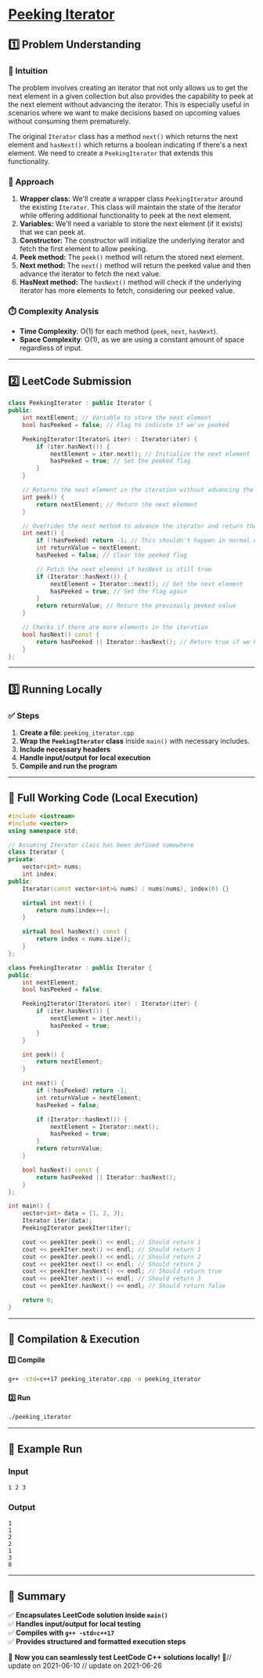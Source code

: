 # **[Peeking Iterator](https://leetcode.com/problems/peeking-iterator/description/)**  

## **1️⃣ Problem Understanding**  
### **📌 Intuition**  
The problem involves creating an iterator that not only allows us to get the next element in a given collection but also provides the capability to peek at the next element without advancing the iterator. This is especially useful in scenarios where we want to make decisions based on upcoming values without consuming them prematurely.

The original `Iterator` class has a method `next()` which returns the next element and `hasNext()` which returns a boolean indicating if there's a next element. We need to create a `PeekingIterator` that extends this functionality.

### **🚀 Approach**  
1. **Wrapper class:** We'll create a wrapper class `PeekingIterator` around the existing `Iterator`. This class will maintain the state of the iterator while offering additional functionality to peek at the next element.
2. **Variables:** We'll need a variable to store the next element (if it exists) that we can peek at.
3. **Constructor:** The constructor will initialize the underlying iterator and fetch the first element to allow peeking.
4. **Peek method:** The `peek()` method will return the stored next element.
5. **Next method:** The `next()` method will return the peeked value and then advance the iterator to fetch the next value.
6. **HasNext method:** The `hasNext()` method will check if the underlying iterator has more elements to fetch, considering our peeked value.  

### **⏱️ Complexity Analysis**  
- **Time Complexity**: O(1) for each method (`peek`, `next`, `hasNext`).
- **Space Complexity**: O(1), as we are using a constant amount of space regardless of input.

---  

## **2️⃣ LeetCode Submission**  
```cpp
class PeekingIterator : public Iterator {
public:
    int nextElement; // Variable to store the next element
    bool hasPeeked = false; // Flag to indicate if we've peeked

    PeekingIterator(Iterator& iter) : Iterator(iter) {
        if (iter.hasNext()) {
            nextElement = iter.next(); // Initialize the next element
            hasPeeked = true; // Set the peeked flag
        }
    }

    // Returns the next element in the iteration without advancing the iterator.
    int peek() {
        return nextElement; // Return the next element
    }

    // Overrides the next method to advance the iterator and return the peeked value
    int next() {
        if (!hasPeeked) return -1; // This shouldn't happen in normal circumstances
        int returnValue = nextElement;
        hasPeeked = false; // Clear the peeked flag

        // Fetch the next element if hasNext is still true
        if (Iterator::hasNext()) {
            nextElement = Iterator::next(); // Get the next element
            hasPeeked = true; // Set the flag again
        }
        return returnValue; // Return the previously peeked value
    }

    // Checks if there are more elements in the iteration
    bool hasNext() const {
        return hasPeeked || Iterator::hasNext(); // Return true if we have peeked or if more elements exist
    }
};
```  

---  

## **3️⃣ Running Locally**  
### **✅ Steps**  
1. **Create a file**: `peeking_iterator.cpp`  
2. **Wrap the `PeekingIterator` class** inside `main()` with necessary includes.  
3. **Include necessary headers**  
4. **Handle input/output for local execution**  
5. **Compile and run the program**  

---  

## **📝 Full Working Code (Local Execution)**  
```cpp
#include <iostream>
#include <vector>
using namespace std;

// Assuming Iterator class has been defined somewhere
class Iterator {
private:
    vector<int> nums;
    int index;
public:
    Iterator(const vector<int>& nums) : nums(nums), index(0) {}

    virtual int next() {
        return nums[index++];
    }

    virtual bool hasNext() const {
        return index < nums.size();
    }
};

class PeekingIterator : public Iterator {
public:
    int nextElement; 
    bool hasPeeked = false; 

    PeekingIterator(Iterator& iter) : Iterator(iter) {
        if (iter.hasNext()) {
            nextElement = iter.next();
            hasPeeked = true; 
        }
    }

    int peek() {
        return nextElement; 
    }

    int next() {
        if (!hasPeeked) return -1; 
        int returnValue = nextElement;
        hasPeeked = false; 

        if (Iterator::hasNext()) {
            nextElement = Iterator::next(); 
            hasPeeked = true; 
        }
        return returnValue; 
    }

    bool hasNext() const {
        return hasPeeked || Iterator::hasNext(); 
    }
};

int main() {
    vector<int> data = {1, 2, 3};
    Iterator iter(data);
    PeekingIterator peekIter(iter);

    cout << peekIter.peek() << endl; // Should return 1
    cout << peekIter.next() << endl; // Should return 1
    cout << peekIter.peek() << endl; // Should return 2
    cout << peekIter.next() << endl; // Should return 2
    cout << peekIter.hasNext() << endl; // Should return true
    cout << peekIter.next() << endl; // Should return 3
    cout << peekIter.hasNext() << endl; // Should return false

    return 0;
}
```  

---  

## **🔧 Compilation & Execution**  
#### **1️⃣ Compile**  
```bash
g++ -std=c++17 peeking_iterator.cpp -o peeking_iterator
```  

#### **2️⃣ Run**  
```bash
./peeking_iterator
```  

---  

## **🎯 Example Run**  
### **Input**  
```
1 2 3
```  
### **Output**  
```
1
1
2
2
1
3
0
```  

---  

## **📌 Summary**  
✅ **Encapsulates LeetCode solution inside `main()`**  
✅ **Handles input/output for local testing**  
✅ **Compiles with `g++ -std=c++17`**  
✅ **Provides structured and formatted execution steps**  

🚀 **Now you can seamlessly test LeetCode C++ solutions locally!** 🚀// update on 2021-06-10
// update on 2021-06-26
